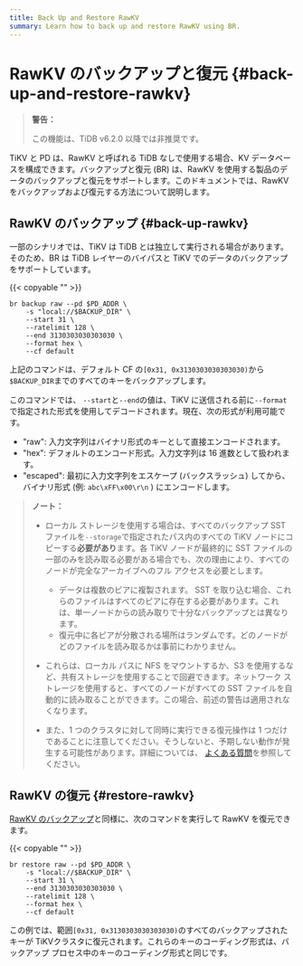 ```yaml
---
title: Back Up and Restore RawKV
summary: Learn how to back up and restore RawKV using BR.
---
```


# RawKV のバックアップと復元 {#back-up-and-restore-rawkv}

> **警告：**
>
> この機能は、TiDB v6.2.0 以降では非推奨です。

TiKV と PD は、RawKV と呼ばれる TiDB なしで使用する場合、KV データベースを構成できます。バックアップと復元 (BR) は、RawKV を使用する製品のデータのバックアップと復元をサポートします。このドキュメントでは、RawKV をバックアップおよび復元する方法について説明します。

## RawKV のバックアップ {#back-up-rawkv}

一部のシナリオでは、TiKV は TiDB とは独立して実行される場合があります。そのため、BR は TiDB レイヤーのバイパスと TiKV でのデータのバックアップをサポートしています。

{{< copyable "" >}}

```shell
br backup raw --pd $PD_ADDR \
    -s "local://$BACKUP_DIR" \
    --start 31 \
    --ratelimit 128 \
    --end 3130303030303030 \
    --format hex \
    --cf default
```

上記のコマンドは、デフォルト CF の`[0x31, 0x3130303030303030)`から`$BACKUP_DIR`までのすべてのキーをバックアップします。

このコマンドでは、 `--start`と`--end`の値は、TiKV に送信される前に`--format`で指定された形式を使用してデコードされます。現在、次の形式が利用可能です。

-   &quot;raw&quot;: 入力文字列はバイナリ形式のキーとして直接エンコードされます。
-   &quot;hex&quot;: デフォルトのエンコード形式。入力文字列は 16 進数として扱われます。
-   &quot;escaped&quot;: 最初に入力文字列をエスケープ (バックスラッシュ) してから、バイナリ形式 (例: `abc\xFF\x00\r\n` ) にエンコードします。

> **ノート：**
>
> -   ローカル ストレージを使用する場合は、すべてのバックアップ SST ファイルを`--storage`で指定されたパス内のすべての TiKV ノードにコピーする**必要があり**ます。各 TiKV ノードが最終的に SST ファイルの一部のみを読み取る必要がある場合でも、次の理由により、すべてのノードが完全なアーカイブへのフル アクセスを必要とします。
>
>     -   データは複数のピアに複製されます。 SST を取り込む場合、これらのファイルはすべてのピアに存在する必要があります。これは、単一ノードからの読み取りで十分なバックアップとは異なります。
>     -   復元中に各ピアが分散される場所はランダムです。どのノードがどのファイルを読み取るかは事前にわかりません。
> -   これらは、ローカル パスに NFS をマウントするか、S3 を使用するなど、共有ストレージを使用することで回避できます。ネットワーク ストレージを使用すると、すべてのノードがすべての SST ファイルを自動的に読み取ることができます。この場合、前述の警告は適用されなくなります。
> -   また、1 つのクラスタに対して同時に実行できる復元操作は 1 つだけであることに注意してください。そうしないと、予期しない動作が発生する可能性があります。詳細については、 [よくある質問](/br/backup-and-restore-faq.md#can-i-use-multiple-br-processes-at-the-same-time-to-restore-the-data-of-a-single-cluster)を参照してください。

## RawKV の復元 {#restore-rawkv}

[RawKV のバックアップ](#back-up-rawkv)と同様に、次のコマンドを実行して RawKV を復元できます。

{{< copyable "" >}}

```shell
br restore raw --pd $PD_ADDR \
    -s "local://$BACKUP_DIR" \
    --start 31 \
    --end 3130303030303030 \
    --ratelimit 128 \
    --format hex \
    --cf default
```

この例では、範囲`[0x31, 0x3130303030303030)`のすべてのバックアップされたキーが TiKVクラスタに復元されます。これらのキーのコーディング形式は、バックアップ プロセス中のキーのコーディング形式と同じです。
